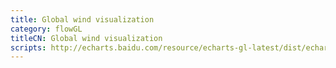 ```yaml
---
title: Global wind visualization
category: flowGL
titleCN: Global wind visualization
scripts: http://echarts.baidu.com/resource/echarts-gl-latest/dist/echarts-gl.min.js,https://api.map.baidu.com/api?v=2.0&ak=xfhhaTThl11qYVrqLZii6w8qE5ggnhrY&__ec_v__=20190126,/dep/echarts/latest/extension/bmap.min.js
---
```


